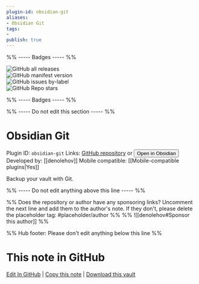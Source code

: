 ```yaml
---
plugin-id: obsidian-git
aliases:
- Obsidian Git
tags: 
- 
publish: true
---
```


%% ----- Badges ----- %%

![GitHub all releases](https://img.shields.io/github/downloads/denolehov/obsidian-git/total?color=573E7A&logo=github&style=for-the-badge)   
![GitHub manifest version](https://img.shields.io/github/manifest-json/v/denolehov/obsidian-git?color=573E7A&logo=github&style=for-the-badge)   
![GitHub issues by-label](https://img.shields.io/github/issues/denolehov/obsidian-git/help%20wanted?color=573E7A&logo=github&style=for-the-badge)   
![GitHub Repo stars](https://img.shields.io/github/stars/denolehov/obsidian-git?color=573E7A&logo=github&style=for-the-badge)

%% ----- Badges ----- %%

%% ----- Do not edit this section ----- %%

# Obsidian Git

Plugin ID: `obsidian-git`
Links: [GitHub repository](https://github.com/denolehov/obsidian-git) or [<button id=HH>Open in Obsidian</button>](obsidian://show-plugin?id=obsidian-git)
Developed by: [[denolehov]]
Mobile compatible: [[Mobile-compatible plugins|Yes]]

Backup your vault with Git.

%% ----- Do not edit anything above this line ----- %% 

%% Does the repository or author have any sponsoring links? Uncomment the next line and add them to the author's note. If they don't, please delete the placeholder tag: #placeholder/author %%
%% ![[denolehov#Sponsor this author]] %%

%% Hub footer: Please don't edit anything below this line %%

# This note in GitHub

<span class="git-footer">[Edit In GitHub](https://github.dev/obsidian-community/obsidian-hub/blob/main/02%20-%20Community%20Expansions/02.05%20All%20Community%20Expansions/Plugins/obsidian-git.md "git-hub-edit-note") | [Copy this note](https://raw.githubusercontent.com/obsidian-community/obsidian-hub/main/02%20-%20Community%20Expansions/02.05%20All%20Community%20Expansions/Plugins/obsidian-git.md "git-hub-copy-note") | [Download this vault](https://github.com/obsidian-community/obsidian-hub/archive/refs/heads/main.zip "git-hub-download-vault") </span>
